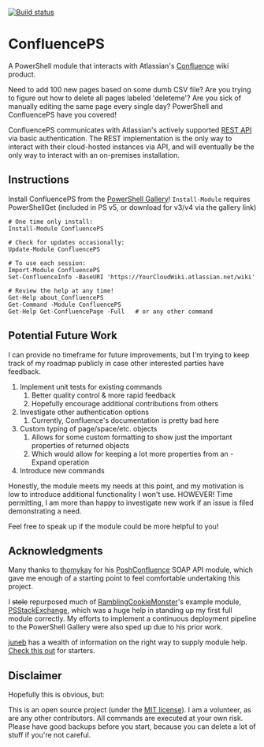 [![Build status](https://ci.appveyor.com/api/projects/status/jcyw4oxnpqp3djtn?svg=true)](https://ci.appveyor.com/project/brianbunke/confluenceps)

# ConfluencePS
A PowerShell module that interacts with Atlassian's [Confluence] wiki product.

Need to add 100 new pages based on some dumb CSV file? Are you trying to figure out how to delete all pages labeled 'deleteme'? Are you sick of manually editing the same page every single day? PowerShell and ConfluencePS have you covered!

ConfluencePS communicates with Atlassian's actively supported [REST API] via basic authentication. The REST implementation is the only way to interact with their cloud-hosted instances via API, and will eventually be the only way to interact with an on-premises installation.

## Instructions
Install ConfluencePS from the [PowerShell Gallery]! `Install-Module` requires PowerShellGet (included in PS v5, or download for v3/v4 via the gallery link)

```posh
# One time only install:
Install-Module ConfluencePS

# Check for updates occasionally:
Update-Module ConfluencePS

# To use each session:
Import-Module ConfluencePS
Set-ConfluenceInfo -BaseURI 'https://YourCloudWiki.atlassian.net/wiki'

# Review the help at any time!
Get-Help about_ConfluencePS
Get-Command -Module ConfluencePS
Get-Help Get-ConfluencePage -Full   # or any other command
```

## Potential Future Work
I can provide no timeframe for future improvements, but I'm trying to keep track of my roadmap publicly in case other interested parties have feedback.

1. Implement unit tests for existing commands
    1. Better quality control & more rapid feedback
    2. Hopefully encourage additional contributions from others
2. Investigate other authentication options
    1. Currently, Confluence's documentation is pretty bad here
3. Custom typing of page/space/etc. objects
	1. Allows for some custom formatting to show just the important properties of returned objects
	2. Which would allow for keeping a lot more properties from an -Expand operation
4. Introduce new commands

Honestly, the module meets my needs at this point, and my motivation is low to introduce additional functionality I won't use. HOWEVER! Time permitting, I am more than happy to investigate new work if an issue is filed demonstrating a need.

Feel free to speak up if the module could be more helpful to you!

## Acknowledgments
Many thanks to [thomykay] for his [PoshConfluence] SOAP API module, which gave me enough of a starting point to feel comfortable undertaking this project.

I ~~stole~~ repurposed much of [RamblingCookieMonster]'s example module, [PSStackExchange], which was a huge help in standing up my first full module correctly. My efforts to implement a continuous deployment pipeline to the PowerShell Gallery were also sped up due to his prior work.

[juneb] has a wealth of information on the right way to supply module help. [Check this out] for starters.

## Disclaimer
Hopefully this is obvious, but:

This is an open source project (under the [MIT license]). I am a volunteer, as are any other contributors. All commands are executed at your own risk. Please have good backups before you start, because you can delete a lot of stuff if you're not careful.

  [Confluence]: <https://www.atlassian.com/software/confluence>
  [REST API]: <https://docs.atlassian.com/atlassian-confluence/REST/latest/>
  [PowerShell Gallery]: <https://www.powershellgallery.com/>
  [thomykay]: <https://github.com/thomykay>
  [PoshConfluence]: <https://github.com/thomykay/PoshConfluence>
  [RamblingCookieMonster]: <https://github.com/RamblingCookieMonster>
  [PSStackExchange]: <https://github.com/RamblingCookieMonster/PSStackExchange>
  [juneb]: <https://github.com/juneb>
  [Check this out]: <https://github.com/juneb/PowerShellHelpDeepDive>
  [MIT license]: <https://github.com/brianbunke/ConfluencePS/blob/master/LICENSE>

<!-- [//]: # (Sweet online markdown editor at http://dillinger.io) -->
<!-- [//]: # ("GitHub Flavored Markdown" https://help.github.com/articles/github-flavored-markdown/) -->
